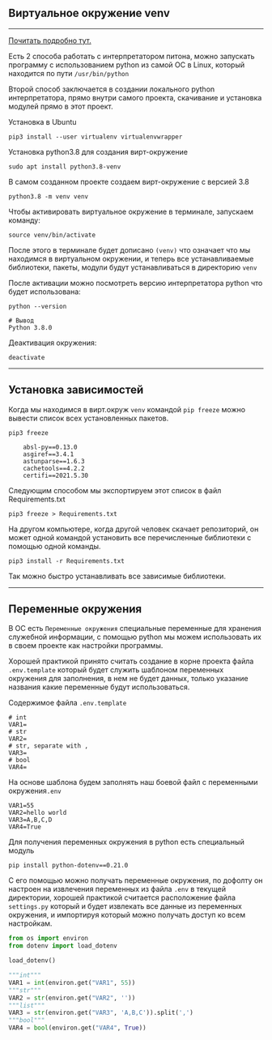 Виртуальное окружение venv
---
---

[Почитать подробно тут.](https://fixmypc.ru/post/sozdanie-virtualnogo-okruzheniia-v-python-3-s-venv-i-virtualenv/)

Есть 2 способа работать с интерпретатором питона, можно запускать 
программу с использованием python из самой ОС в Linux, который 
находится по пути `/usr/bin/python`

Второй способ заключается в создании локального python интерпретатора,
прямо внутри самого проекта, скачивание и установка модулей прямо в 
этот проект.

Установка в Ubuntu

    pip3 install --user virtualenv virtualenvwrapper

Установка python3.8 для создания вирт-окружение

    sudo apt install python3.8-venv

В самом созданном проекте создаем вирт-окружение с версией 3.8

    python3.8 -m venv venv

Чтобы активировать виртуальное окружение в терминале, запускаем
команду:

    source venv/bin/activate

После этого в терминале будет дописано `(venv)` что означает что 
мы находимся в виртуальном окружении, и теперь все устанавливаемые
библиотеки, пакеты, модули будут устанавливаться в директорию `venv`

После активации можно посмотреть версию интерпретатора python
что будет использована:

    python --version

    # Вывод
    Python 3.8.0

Деактивация окружения:

    deactivate

---

Установка зависимостей
---
Когда мы находимся в вирт.окруж `venv` командой `pip freeze`
можно вывести список всех установленных пакетов.

```
pip3 freeze

    absl-py==0.13.0
    asgiref==3.4.1
    astunparse==1.6.3
    cachetools==4.2.2
    certifi==2021.5.30
```

Следующим способом мы экспортируем этот список в файл 
Requirements.txt 

    pip3 freeze > Requirements.txt

На другом компьютере, когда другой человек скачает репозиторий,
он может одной командой установить все перечисленные библиотеки
с помощью одной команды.

    pip3 install -r Requirements.txt

Так можно быстро устанавливать все зависимые библиотеки.

---
Переменные окружения
---

В ОС есть `Переменные окружения` специальные переменные для хранения служебной информации,
с помощью python мы можем использовать их в своем проекте как настройки программы.

Хорошей практикой принято считать создание в корне проекта файла `.env.template` который
будет служить шаблоном переменных окружения для заполнения, в нем не будет данных, только
указание названия какие переменные будут использоваться.

Содержимое файла `.env.template`
```
# int
VAR1=
# str
VAR2=
# str, separate with ,
VAR3=
# bool
VAR4=
```

На основе шаблона будем заполнять наш боевой файл с переменными окружения`.env`
```
VAR1=55
VAR2=hello world
VAR3=A,B,C,D
VAR4=True
```

Для получения переменных окружения в python есть специальный модуль

    pip install python-dotenv==0.21.0

С его помощью можно получать переменные окружения, по дофолту он настроен на извлечения
переменных из файла `.env` в текущей директории, хорошей практикой считается расположение
файла `settings.py` который и будет извлекать все данные из переменных окружения, и 
импортируя который можно получать доступ ко всем настройкам.

```python
from os import environ
from dotenv import load_dotenv

load_dotenv()

"""int"""
VAR1 = int(environ.get("VAR1", 55))
"""str"""
VAR2 = str(environ.get("VAR2", ''))
"""list"""
VAR3 = str(environ.get("VAR3", 'A,B,C')).split(',')
"""bool"""
VAR4 = bool(environ.get("VAR4", True))
```
